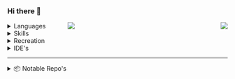 ### Hi there 👋

<img align='right' src='https://github-readme-stats.vercel.app/api/top-langs/?username=MagnusMarx&theme=react'>

<img align='right' width='350px' src='https://github-readme-stats-git-masterrstaa-rickstaa.vercel.app/api?username=MagnusMarx&theme=react'>

<div align='left'>
<details>
<summary>Languages</summary>

<img src="https://img.shields.io/badge/jQuery-0769AD?style=for-the-badge&logo=jquery&logoColor=white">

<img src="https://img.shields.io/badge/Node.js-339933?style=for-the-badge&logo=nodedotjs&logoColor=white">

<img src="https://img.shields.io/badge/CSS3-1572B6?style=for-the-badge&logo=css3&logoColor=white">

<img src="https://img.shields.io/badge/HTML5-E34F26?style=for-the-badge&logo=html5&logoColor=white">

<img src="https://img.shields.io/badge/JavaScript-323330?style=for-the-badge&logo=javascript&logoColor=F7DF1E">

<img src="https://img.shields.io/badge/json-5E5C5C?style=for-the-badge&logo=json&logoColor=white">

<img src="https://img.shields.io/badge/PHP-777BB4?style=for-the-badge&logo=php&logoColor=white">

<img src="https://img.shields.io/badge/WebAssembly-654FF0?style=for-the-badge&logo=WebAssembly&logoColor=white">
</details>

<details>
<summary>Skills</summary>

<img src="https://img.shields.io/badge/.NET-512BD4?style=for-the-badge&logo=dotnet&logoColor=white">

<img src="https://img.shields.io/badge/Apache-D22128?style=for-the-badge&logo=Apache&logoColor=white">

<img src="https://img.shields.io/badge/Bootstrap-563D7C?style=for-the-badge&logo=bootstrap&logoColor=white">

<img src="https://img.shields.io/badge/GitHub%20Pages-222222?style=for-the-badge&logo=GitHub%20Pages&logoColor=white">

<img src="https://img.shields.io/badge/gradle-02303A?style=for-the-badge&logo=gradle&logoColor=white">

<img src="https://img.shields.io/badge/npm-CB3837?style=for-the-badge&logo=npm&logoColor=white">

<img src="https://img.shields.io/badge/GIT-E44C30?style=for-the-badge&logo=git&logoColor=white">

<img src="https://img.shields.io/badge/VirtualBox-21416b?style=for-the-badge&logo=VirtualBox&logoColor=white">

<img src="https://img.shields.io/badge/VMware-231f20?style=for-the-badge&logo=VMware&logoColor=white">
</details>

<details>
<summary>Recreation</summary>

<img src="https://img.shields.io/badge/Battle.net-000?style=for-the-badge&logo=battle.net&logoColor=148EFF">

<img src="https://img.shields.io/badge/Counter_Strike-000000?style=for-the-badge&logo=counter-strike&logoColor=white">

<img src="https://img.shields.io/badge/Epic%20Games-313131?style=for-the-badge&logo=Epic%20Games&logoColor=white">

<img src="https://img.shields.io/badge/Nintendo_3DS-D12228?style=for-the-badge&logo=nintendo-3ds&logoColor=white">

<img src="https://img.shields.io/badge/Nintendo_Switch-E60012?style=for-the-badge&logo=nintendo-switch&logoColor=white">

<img src="https://img.shields.io/badge/Republic%20of%20Gamers-FF0029?style=for-the-badge&logo=Republic%20of%20Gamers&logoColor=white">

<img src="https://img.shields.io/badge/Riot_Games-D32936?style=for-the-badge&logo=riot-games&logoColor=white">

<img src="https://img.shields.io/badge/Steam-000000?style=for-the-badge&logo=steam&logoColor=white">

<img src="https://img.shields.io/badge/Valorant-fa4454?style=for-the-badge&logo=valorant&logoColor=white">

<img src="https://img.shields.io/badge/Xbox-107C10?style=for-the-badge&logo=xbox&logoColor=white">

<img src="https://img.shields.io/badge/Discord-5865F2?style=for-the-badge&logo=discord&logoColor=white">

<img src="https://img.shields.io/badge/Spotify-1ED760?&style=for-the-badge&logo=spotify&logoColor=white">
</details>

<details>
<summary>IDE's</summary>

<img src="https://img.shields.io/badge/Android_Studio-3DDC84?style=for-the-badge&logo=android-studio&logoColor=white">

<img src="https://img.shields.io/badge/VSCode-0078D4?style=for-the-badge&logo=visual%20studio%20code&logoColor=white">

<img src="https://img.shields.io/badge/Visual_Studio-5C2D91?style=for-the-badge&logo=visual%20studio&logoColor=white">
</details>
</div>
<hr>
<details>
  <summary>📦 Notable Repo's</summary>
  
  

| Icon | Name | A short summary |
| ---- | ---- | --------------- |
| <img height='32' width='32' src='https://raw.githubusercontent.com/MagnusMarx/2048/master/assets/img/ico.png'> | [2048](https://github.com/MagnusMarx/2048) | My run at re-making 2048 and games based off of 2048. |
| | [NaCL Checker](https://github.com/MagnusMarx/NaCL) | A JS based API that detects if Chrome's Native Client plugin is enabled. |
| | [Shronkerton](https://github.com/MagnusMarx/Shronkerton) | A Shrek themed Android app. |
| | [Prometheus](https://github.com/MagnusMarx/Prometheus) | A GBC/GB emulator I remade to be more efficient. |
| | [Rocket Custa](https://github.com/MagnusMarx/Rocket-Custa) | A broken JS based game I re-made and fixed. |
| | [Acid-Box](https://github.com/MagnusMarx/Acid-Box) | Web-GL project I remade to look like an Acid trip. |
| | [Quake-2-PlayN-MagnusPort](https://github.com/MagnusMarx/Quake2-PlayN-MagnusPort) | A broken Quake 2 emulator I remade by hand. |

<!-- | Content Cell | Content Cell | -->
  
</details>

<!--
<img src="https://img.shields.io/badge/Windows-0078D6?style=for-the-badge&logo=windows&logoColor=white">

<img src="https://img.shields.io/badge/LinkedIn-0077B5?style=for-the-badge&logo=linkedin&logoColor=white">

<img src="https://metrics.lecoq.io/MagnusMarx?template=classic&isocalendar=1&lines=1&habits=1&achievements=1&notable=1&activity=1&gists=1&projects=1&base=header%2C%20activity%2C%20community%2C%20repositories%2C%20metadata&base.indepth=false&base.hireable=false&base.skip=false&isocalendar=false&isocalendar.duration=full-year&lines=false&lines.sections=base&lines.repositories.limit=4&lines.history.limit=1&habits=false&habits.from=200&habits.days=14&habits.facts=true&habits.charts=false&habits.charts.type=classic&habits.trim=false&habits.languages.limit=8&habits.languages.threshold=0%25&achievements=false&achievements.threshold=C&achievements.secrets=true&achievements.display=detailed&achievements.limit=0&notable=false&notable.from=organization&notable.repositories=false&notable.indepth=false&notable.types=commit&notable.self=false&activity=false&activity.limit=5&activity.load=300&activity.days=14&activity.visibility=all&activity.timestamps=false&activity.filter=all&gists=false&projects=false&projects.limit=4&projects.descriptions=false&config.timezone=America%2FNew_York">
-->
<!--
2048
PacMan
Google PacMan
Pong
Space Invaders
Tetris
Jelly Tetris
Dino
3D
Funky Karts
Mario
MC
Sans
Spelunky
FIX TBOI
Vending Machine
Matrix
DVD
-->

